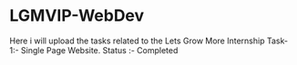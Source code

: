 # LGMVIP-WebDev
Here i will upload the tasks related to the Lets Grow More Internship
Task-1:-
Single Page Website.
Status :- Completed
